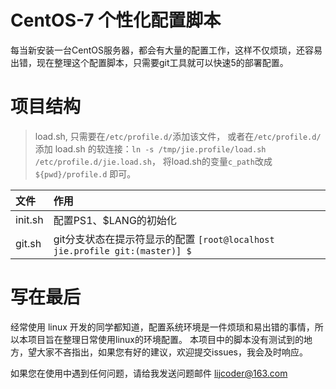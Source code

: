 # CentOS-7 个性化配置脚本

每当新安装一台CentOS服务器，都会有大量的配置工作，这样不仅烦琐，还容易出错，现在整理这个配置脚本，只需要git工具就可以快速5的部署配置。


# 项目结构

> load.sh, 只需要在`/etc/profile.d/`添加该文件，
> 或者在`/etc/profile.d/`添加 load.sh 的软连接：`ln -s /tmp/jie.profile/load.sh  /etc/profile.d/jie.load.sh`，
> 将load.sh的变量`c_path`改成 `${pwd}/profile.d` 即可。

| 文件| 作用|
| :-- | :-- |
|init.sh| 配置PS1、$LANG的初始化|
|git.sh | git分支状态在提示符显示的配置 `[root@localhost jie.profile git:(master)] $`|


# 写在最后

经常使用 linux 开发的同学都知道，配置系统环境是一件烦琐和易出错的事情，所以本项目旨在整理日常使用linux的环境配置。
本项目中的脚本没有测试到的地方，望大家不吝指出，如果您有好的建议，欢迎提交issues，我会及时响应。

如果您在使用中遇到任何问题，请给我发送问题邮件 lijcoder@163.com

